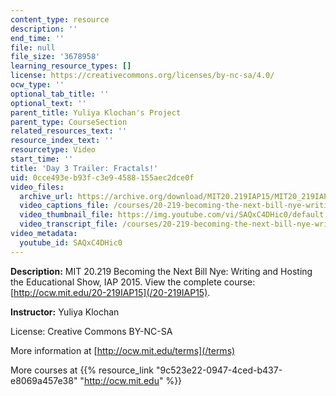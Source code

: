 ```yaml
---
content_type: resource
description: ''
end_time: ''
file: null
file_size: '3678958'
learning_resource_types: []
license: https://creativecommons.org/licenses/by-nc-sa/4.0/
ocw_type: ''
optional_tab_title: ''
optional_text: ''
parent_title: Yuliya Klochan's Project
parent_type: CourseSection
related_resources_text: ''
resource_index_text: ''
resourcetype: Video
start_time: ''
title: 'Day 3 Trailer: Fractals!'
uid: 0cce493e-b93f-c3e9-4588-155aec2dce0f
video_files:
  archive_url: https://archive.org/download/MIT20.219IAP15/MIT20_219IAP15_YK_D03_Pitch_360p.mp4
  video_captions_file: /courses/20-219-becoming-the-next-bill-nye-writing-and-hosting-the-educational-show-january-iap-2015/7af07eaff2425f74a35f9324f152862f_SAQxC4DHic0.vtt
  video_thumbnail_file: https://img.youtube.com/vi/SAQxC4DHic0/default.jpg
  video_transcript_file: /courses/20-219-becoming-the-next-bill-nye-writing-and-hosting-the-educational-show-january-iap-2015/2af8f41d7f92223b4edfb9bebcc317be_SAQxC4DHic0.pdf
video_metadata:
  youtube_id: SAQxC4DHic0
---
```


**Description:** MIT 20.219 Becoming the Next Bill Nye: Writing and Hosting the Educational Show, IAP 2015. View the complete course: [http://ocw.mit.edu/20-219IAP15](/20-219IAP15).

**Instructor:** Yuliya Klochan

License: Creative Commons BY-NC-SA

More information at [http://ocw.mit.edu/terms](/terms)

More courses at {{% resource_link "9c523e22-0947-4ced-b437-e8069a457e38" "http://ocw.mit.edu" %}}

